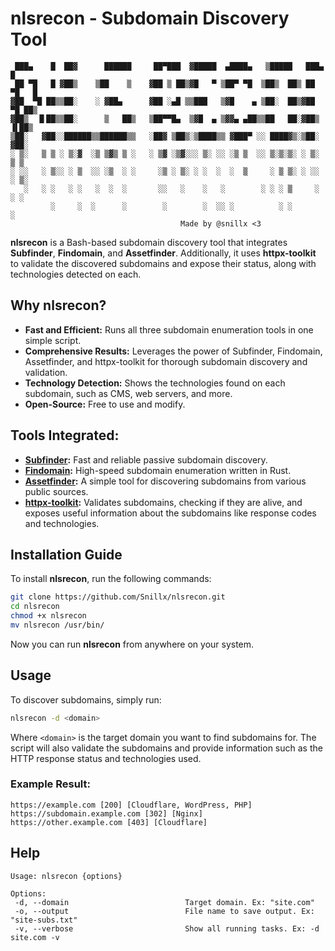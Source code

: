 
# **nlsrecon - Subdomain Discovery Tool**

```
 ███▄    █  ██▓      ██████     ██▀███  ▓█████  ▄████▄   ▒█████   ███▄    █
 ██ ▀█   █ ▓██▒    ▒██    ▒    ▓██ ▒ ██▒▓█   ▀ ▒██▀ ▀█  ▒██▒  ██▒ ██ ▀█   █
▓██  ▀█ ██▒▒██░    ░ ▓██▄      ▓██ ░▄█ ▒▒███   ▒▓█    ▄ ▒██░  ██▒▓██  ▀█ ██▒
▓██▒  ▐▌██▒▒██░      ▒   ██▒   ▒██▀▀█▄  ▒▓█  ▄ ▒▓▓▄ ▄██▒▒██   ██░▓██▒  ▐▌██▒
▒██░   ▓██░░██████▒▒██████▒▒   ░██▓ ▒██▒░▒████▒▒ ▓███▀ ░░ ████▓▒░▒██░   ▓██░
░ ▒░   ▒ ▒ ░ ▒░▓  ░▒ ▒▓▒ ▒ ░   ░ ▒▓ ░▒▓░░░ ▒░ ░░ ░▒ ▒  ░░ ▒░▒░▒░ ░ ▒░   ▒ ▒
░ ░░   ░ ▒░░ ░ ▒  ░░ ░▒  ░ ░     ░▒ ░ ▒░ ░ ░  ░  ░  ▒     ░ ▒ ▒░ ░ ░░   ░ ▒░
   ░   ░ ░   ░ ░   ░  ░  ░       ░░   ░    ░   ░        ░ ░ ░ ▒     ░   ░ ░
         ░     ░  ░      ░        ░        ░  ░░ ░          ░ ░           ░
                                      Made by @snillx <3
```

**nlsrecon** is a Bash-based subdomain discovery tool that integrates **Subfinder**, **Findomain**, and **Assetfinder**. Additionally, it uses **httpx-toolkit** to validate the discovered subdomains and expose their status, along with technologies detected on each.

## **Why nlsrecon?**

- **Fast and Efficient:** Runs all three subdomain enumeration tools in one simple script.
- **Comprehensive Results:** Leverages the power of Subfinder, Findomain, Assetfinder, and httpx-toolkit for thorough subdomain discovery and validation.
- **Technology Detection:** Shows the technologies found on each subdomain, such as CMS, web servers, and more.
- **Open-Source:** Free to use and modify.

## **Tools Integrated:**

- **[Subfinder](https://github.com/projectdiscovery/subfinder):** Fast and reliable passive subdomain discovery.
- **[Findomain](https://github.com/Findomain/Findomain):** High-speed subdomain enumeration written in Rust.
- **[Assetfinder](https://github.com/tomnomnom/assetfinder):** A simple tool for discovering subdomains from various public sources.
- **[httpx-toolkit](https://github.com/projectdiscovery/httpx):** Validates subdomains, checking if they are alive, and exposes useful information about the subdomains like response codes and technologies.

## **Installation Guide**

To install **nlsrecon**, run the following commands:

```bash
git clone https://github.com/Snillx/nlsrecon.git
cd nlsrecon
chmod +x nlsrecon
mv nlsrecon /usr/bin/
```

Now you can run **nlsrecon** from anywhere on your system.

## **Usage**

To discover subdomains, simply run:

```bash
nlsrecon -d <domain>
```

Where `<domain>` is the target domain you want to find subdomains for. The script will also validate the subdomains and provide information such as the HTTP response status and technologies used.

### **Example Result:**

```
https://example.com [200] [Cloudflare, WordPress, PHP]
https://subdomain.example.com [302] [Nginx]
https://other.example.com [403] [Cloudflare]
```

## **Help**

```
Usage: nlsrecon {options}

Options:
 -d, --domain                          Target domain. Ex: "site.com"
 -o, --output                          File name to save output. Ex: "site-subs.txt"
 -v, --verbose                         Show all running tasks. Ex: -d site.com -v
```

